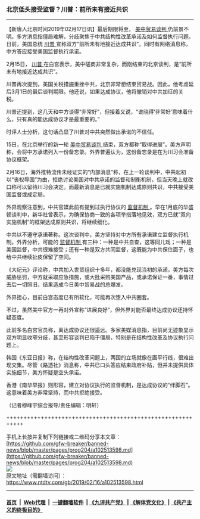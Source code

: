 ### 北京低头接受监督？川普：前所未有接近共识
------------------------

<div class="post_content">
 <p>
  【新唐人北京时间2019年02月17日讯】最后期限将至，
  <a href="https://www.ntdtv.com/gb/34765.htm">
   美中贸易谈判
  </a>
  仍前景不明。多方消息指僵局难解，分歧聚焦于中共结构性改革承诺及如何监督执行问题。日前，美国总统
  <a href="https://www.ntdtv.com/gb/川普.htm">
   川普
  </a>
  宣称双方“前所未有地接近达成共识”。同时有网络消息称，中方答应接受美国监督执行承诺。
 </p>
 <p>
  2月15日，
  <a href="https://www.ntdtv.com/gb/川普.htm">
   川普
  </a>
  在白宫表示，美中磋商非常复杂，而刚结束的北京谈判，是“前所未有地接近达成共识”。
 </p>
 <p>
  川普再次提到，美国关税措施重挫中共，北京非常想结束贸易战。因此，他考虑延后3月1日的最后谈判期限。他还说，如果达成协议，他将撤销对中共加征的关税。
 </p>
 <p>
  川普还提到，这几天和中方谈得“非常好”，但接着又说，“谁晓得‘非常好’意味着什么，只有真的能达成协议才是最重要的。”
 </p>
 <p>
  时评人士分析，这句话凸显了川普对中共突然做出承诺的不信任。
 </p>
 <p>
  15日，在北京举行的新一轮
  <a href="https://www.ntdtv.com/gb/34765.htm">
   美中贸易谈判
  </a>
  结束，双方都称“取得进展”。美方声明称，会将中方承诺列入一份备忘录。外界普遍认为，这份备忘录是在为川习会准备协议框架。
 </p>
 <p>
  2月16日，海外推特流传未经证实的“内部消息”称，在上一轮谈判中，中共起初以“丧权辱国”为由，拒绝讨论美国对中共承诺的监督和制衡机制，但当天晚上就改口称可以留待川习会决定。而最新消息是已就实施机制达成原则共识，中共接受美国监督或成定局。
 </p>
 <p>
  外界观察注意到，中共官媒此前有提到过执行协议的
  <a href="https://www.ntdtv.com/gb/监督机制.htm">
   监督机制
  </a>
  。早在1月底的华盛顿谈判中，新华社曾表示，为确保协商一致的各项举措落地见效，双方已就“双向实施机制”的框架达成原则共识，将继续细化。
 </p>
 <p>
  中共以不遵守承诺著称。这次谈判中，美方坚持对中方所有承诺建立监督执行机制。外界分析，可能的
  <a href="https://www.ntdtv.com/gb/监督机制.htm">
   监督机制
  </a>
  有三种：一种是中共自查，这等同儿戏；一种是美国监督，中共很难接受；还有一种是双方共同监督，这既能为中共保住面子，也给中共继续扯皮保留了空间。
 </p>
 <p>
  《大纪元》评论称，中共加入世贸组织十多年，都没能兑现当初的承诺。美方每次威胁惩罚，中方就采取应急措施，或大批采购美国产品，或承诺保证一番，事情过去后一切照旧，结果造成今日美中贸易战的总爆发。
 </p>
 <p>
  外界担心，目前白宫态度已有所软化，可能再次堕入中共圈套。
 </p>
 <p>
  不过，虽然美中官方一再对外宣称“进展良好”，但外界对能否最终达成协议还持怀疑态度。
 </p>
 <p>
  此前多名白宫官员称，离达成协议还很遥远。多家美媒消息指，目前尚无迹象显示双方明显收窄分歧，甚至形容谈判已陷于僵局，特别是在结构性改革及协议执行问题上。
 </p>
 <p>
  韩国《东亚日报》称，在结构性改革问题上，两国的立场就像在画平行线，很难出现交集。尽管《路透社》消息称，中共已口头答应结束政府补贴，但并未提供具体实施细节，美方怀疑是空头承诺。
 </p>
 <p>
  香港《南华早报》则形容，建立对协议执行的监督机制，是达成协议的“绊脚石”。这意味着美方非常坚持，而中共拒绝接受。
 </p>
 <p>
  （记者穆峰宇综合报导/责任编辑：明轩）
 </p>
 <div class="single_ad">
 </div>
</div>

+++++++++++++++++++++++++++++++++++++++++++++++++++++++++++<br/><br/>
手机上长按并复制下列链接或二维码分享本文章：<br/>
[https://github.com/gfw-breaker/banned-news/blob/master/pages/prog204/a102513598.md](https://github.com/gfw-breaker/banned-news/blob/master/pages/prog204/a102513598.md)<br/>
[<img src='https://github.com/gfw-breaker/banned-news/blob/master/pages/prog204/a102513598.md.png'/>](https://github.com/gfw-breaker/banned-news/blob/master/pages/prog204/a102513598.md)<br/>
原文地址（需翻墙访问）：https://www.ntdtv.com/gb/2019/02/16/a102513598.html


------------------------
#### [首页](https://github.com/gfw-breaker/banned-news/blob/master/README.md) &nbsp;|&nbsp; [Web代理](https://github.com/labour-camp/helloworld) &nbsp;|&nbsp; [一键翻墙软件](https://github.com/gfw-breaker/nogfw/blob/master/README.md) &nbsp;| [《九评共产党》](https://github.com/gfw-breaker/9ping.md/blob/master/README.md#九评之一评共产党是什么) | [《解体党文化》](https://github.com/gfw-breaker/jtdwh.md/blob/master/README.md) | [《共产主义的终极目的》](https://github.com/gfw-breaker/gczydzjmd.md/blob/master/README.md)


